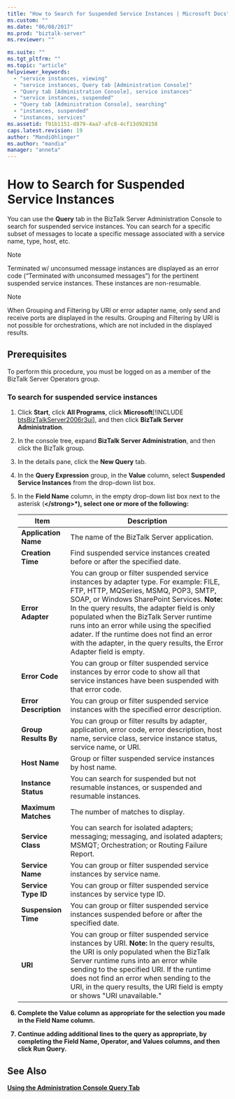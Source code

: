 ```yaml
---
title: "How to Search for Suspended Service Instances | Microsoft Docs"
ms.custom: ""
ms.date: "06/08/2017"
ms.prod: "biztalk-server"
ms.reviewer: ""

ms.suite: ""
ms.tgt_pltfrm: ""
ms.topic: "article"
helpviewer_keywords: 
  - "service instances, viewing"
  - "service instances, Query tab [Administration Console]"
  - "Query tab [Administration Console], service instances"
  - "service instances, suspended"
  - "Query tab [Administration Console], searching"
  - "instances, suspended"
  - "instances, services"
ms.assetid: f91b1151-d879-4aa7-afc8-4cf13d928158
caps.latest.revision: 19
author: "MandiOhlinger"
ms.author: "mandia"
manager: "anneta"
---
```

# How to Search for Suspended Service Instances
You can use the **Query** tab in the BizTalk Server Administration Console to search for suspended service instances. You can search for a specific subset of messages to locate a specific message associated with a service name, type, host, etc.  

> [!NOTE]
>  Terminated w/ unconsumed message instances are displayed as an error code (“Terminated with unconsumed messages”) for the pertinent suspended service instances. These instances are non-resumable.  

> [!NOTE]
>  When Grouping and Filtering by URI or error adapter name, only send and receive ports are displayed in the results. Grouping and Filtering by URI is not possible for orchestrations, which are not included in the displayed results.  

## Prerequisites  
 To perform this procedure, you must be logged on as a member of the BizTalk Server Operators group.  

### To search for suspended service instances  

1. Click <strong>Start</strong>, click <strong>All Programs</strong>, click <strong>Microsoft</strong>[!INCLUDE [btsBizTalkServer2006r3ui](../includes/btsbiztalkserver2006r3ui-md.md)], and then click <strong>BizTalk Server Administration</strong>.  

2. In the console tree, expand **BizTalk Server Administration**, and then click the BizTalk group.  

3. In the details pane, click the **New Query** tab.  

4. In the **Query Expression** group, in the **Value** column, select **Suspended Service Instances** from the drop-down list box.  

5. In the <strong>Field Name</strong> column, in the empty drop-down list box next to the asterisk (<strong>\</strong>*), select one or more of the following:  


   |                Item                |                                                                                                                                                                                                                         Description                                                                                                                                                                                                                          |
   |------------------------------------|--------------------------------------------------------------------------------------------------------------------------------------------------------------------------------------------------------------------------------------------------------------------------------------------------------------------------------------------------------------------------------------------------------------------------------------------------------------|
   | <strong>Application Name</strong>  |                                                                                                                                                                                                         The name of the BizTalk Server application.                                                                                                                                                                                                          |
   |   <strong>Creation Time</strong>   |                                                                                                                                                                                         Find suspended service instances created before or after the specified date.                                                                                                                                                                                         |
   |   <strong>Error Adapter</strong>   | You can group or filter suspended service instances by adapter type. For example: FILE, FTP, HTTP, MQSeries, MSMQ, POP3, SMTP, SOAP,  or Windows SharePoint Services. <strong>Note:</strong>  In the query results, the adapter field is only populated when the BizTalk Server runtime runs into an error while using the specified adater. If the runtime does not find an error with the adapter, in the query results, the Error Adapter field is empty. |
   |    <strong>Error Code</strong>     |                                                                                                                                                        You can group or filter suspended service instances by error code to show all that service instances have been suspended with that error code.                                                                                                                                                        |
   | <strong>Error Description</strong> |                                                                                                                                                                                  You can group or filter suspended service instances with the specified error description.                                                                                                                                                                                   |
   | <strong>Group Results By</strong>  |                                                                                                                                               You can group or filter results by adapter, application, error code, error description, host name, service class, service instance status, service name, or URI.                                                                                                                                               |
   |     <strong>Host Name</strong>     |                                                                                                                                                                                                  Group or filter suspended service instances by host name.                                                                                                                                                                                                   |
   |  <strong>Instance Status</strong>  |                                                                                                                                                                               You can search for suspended but not resumable instances, or suspended and resumable instances.                                                                                                                                                                                |
   |  <strong>Maximum Matches</strong>  |                                                                                                                                                                                                              The number of matches to display.                                                                                                                                                                                                               |
   |   <strong>Service Class</strong>   |                                                                                                                                                             You can search for isolated adapters; messaging; messaging, and isolated adapters; MSMQT; Orchestration; or Routing Failure Report.                                                                                                                                                              |
   |   <strong>Service Name</strong>    |                                                                                                                                                                                             You can group or filter suspended service instances by service name.                                                                                                                                                                                             |
   |  <strong>Service Type ID</strong>  |                                                                                                                                                                                           You can group or filter suspended service instances by service type ID.                                                                                                                                                                                            |
   |  <strong>Suspension Time</strong>  |                                                                                                                                                                              You can group or filter suspended service instances suspended before or after the specified date.                                                                                                                                                                               |
   |        <strong>URI</strong>        |                                              You can group or filter suspended service instances by URI. <strong>Note:</strong>  In the query results, the URI is only populated when the BizTalk Server runtime runs into an error while sending to the specified URI. If the runtime does not find an error when sending to the URI, in the query results, the URI field is empty or shows "URI unavailable."                                              |


6. Complete the **Value** column as appropriate for the selection you made in the **Field Name** column.  

7. Continue adding additional lines to the query as appropriate, by completing the **Field Name**, **Operator**, and **Values** columns, and then click **Run Query**.  

## See Also  
 [Using the Administration Console Query Tab](../core/using-the-administration-console-query-tab.md)